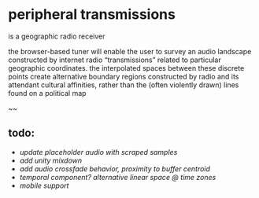 # peripheral transmissions
is a geographic radio receiver

the browser-based tuner will enable the user to survey an audio landscape constructed by internet radio “transmissions” related to particular geographic coordinates. the interpolated spaces between these discrete points create alternative boundary regions constructed by radio and its attendant cultural affinities, rather than the (often violently drawn) lines found on a political map

~~
<br>


## todo: 
<i>
<ul>
    <li>update placeholder audio with scraped samples</li>
    <li>add unity mixdown</li>
    <li>add audio crossfade behavior, proximity to buffer centroid</li>
    <li>temporal component? alternative linear space @ time zones</li>
    <li>mobile support</li>
</ul>
</i>